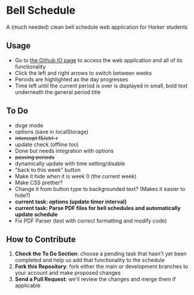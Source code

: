 # Bell Schedule

A (much needed) clean bell schedule web application for Harker students

## Usage
* Go to [the Github IO page](http://iluvredwall.github.io/bellschedule/) to access the web application and all of its functionality
* Click the left and right arrows to switch between weeks
* Periods are highlighted as the day progresses
* Time left until the current period is over is displayed in small, bold text underneath the general period title

## To Do
* doge mode
* options (save in localStorage)
* ~~intercept f5/ctrl-r~~
* update check (offline too)
 * Done but needs integration with options
* ~~passing periods~~
* dynamically update with time setting/disable
* "back to this week" button
 * Make it hide when it is week 0 (the current week)
 * Make CSS prettier?
 * Change it from button type to backgrounded text? (Makes it easier to hide?)
* **current task: options (update timer interval)**
* **current task: Parse PDF files for bell schedules and automatically update schedule**
 * Fix PDF Parser (test with correct formatting and modify code) 

## How to Contribute
1. **Check the To Do Section**: choose a pending task that hasn't yet been completed and help us add that functionality to the schedule
2. **Fork this Repository**: fork either the main or development branches to your account and make proposed changes
3. **Send a Pull Request**: we'll review the changes and merge them if applicable
